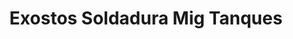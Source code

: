 ---
title: "Exostos Soldadura Mig Tanques"
url: /barrios-unidos/exostos-soldadura-mig-tanques/
shop: piezas de automóviles
---